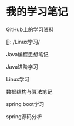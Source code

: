 # 我的学习笔记

GitHub上的学习资料

[]: /Linux学习/

Java编程思想笔记

Java进阶学习

Linux学习

数据结构与算法笔记

spring boot学习

spring源码分析

